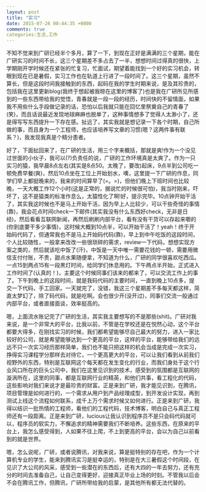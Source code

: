 ```yaml
---
layout: post
title: "实习"
date: 2015-07-26 00:44:35 +0800
comments: true
categories:生活,工作
---
```

不知不觉来到广研已经半个多月，算了一下，到现在正好是满满的三个星期，能在广研实习的时间不长，这三个星期差不多占去了一半，想想时间过得真的很快，上学期刚开学时候还在紧张的忙复习，忙面试，期望着能找到一个好的实习机会，转眼到现在已是暑假，实习工作也在轨道上行进了一段时间了。这三个星期，虽然不算长，但是这段时间我接触到的东西，起码在我的学生时期来说，是及其珍贵的，包括我在这里更新blog(我终于想起被我晾在这里的博客了)也是我在广研所见所感到的一些东西带给我的觉悟，青春就是一段一段的经历，时间快的不留情面，如果我不用些什么手段做记录的话，恐怕以后我就只能在回忆里祭奠自己的青春了(笑)，而且话说最近发现地球麻麻也脱单了，这种事情想多了觉得人太渺小了，还是得写写东西提升一下存在感。扯远了，其实我就是想记录一下各个时期，自己所做的事，而且身为一个工程师，也应该培养写文章的习惯(嗯？这两件事有联系？)，我发现我真是个精分患者。

好了，下面扯回来了，在广研的生活，用三个字来概括，那就是爽!作为一个没见过世面的小伙子，我可以(?)负责任的说，广研的工作环境真是太爽了。作为一只实习的猿，我早晨8点左右(其实是8点50。太晚了，要改)起床，9点半到公司吃一顿免费早餐(爽)，然后10点坐在工位上开始划水，噢，这里提一下广研的作息，同学们早上都挺晚来的，我来的时间算早了(=。=)，但他们晚上下班时间也比较晚，一天大概工作12个小时(这是正常的，据说忙的时候很可怕)，我当时刚来，吓坏了，这不是猿类的标准作息么，太猿性化了啊!好，提示完毕。10点钟开始干活了，其实我这时候也不是马上开始干活，因为早上人比较少，可以干些奇怪的事情(靠)，我会花点时间check一下邮件(其实我没有什么东西好check，无非是日经)，然后看看互联网新闻，再然后刷刷内部平台，看有没有干货可以存起来嚼的(你到底要干多少事情)，这时候大概到10点半，可以开始干活了！yeah！终于开始码代码了，但通常我也不是马上开始码代码(靠)，早上到中午吃饭的这段时间，个人比较随性，一般拿来改改一些很琐碎的需求，review一下代码，想想实现方案之类的，然后就该吃中饭了(汗)，中饭是一天中唯一需要花钱的一顿，需要用微信支付付账，不贵，甜点水果随便拿，不知道为什么，广研的同学很喜欢吃西瓜。一点15到两点15有一段黑灯时间，给同学们休息用的。下午两点半开始，正式进入工作时间了(认真的！)，主要这个时候同事们该来的都来了，可以交流工作上的事了。下午到晚上的这段时间，就是我码代码的主要时间，一直到晚上10点多，提交一下代码，手工回家。一天就完了，没错，我这三个星期差不多每天都这样，简直太梦幻了，除了码代码，就是吃啊。会也很少开(没开过)，同事们交流一般通过内部平台，或者直接面谈，效率挺高的。

嗯，上面流水账记完了广研的生活，其实我主要想写的不是那些(shit)。广研对我来说，是一个非常大的平台，比我以前，不管是在学校还是在悦然心动，这个平台都要大得多，在刚找实习的时候，我们都希望能够尽自己最大的努力，进入一家比较好的公司，就是希望能够达到一个更高的平台，这样的平台，能够带给我们的远远不只一次实习经历那样简单，我们也不能只把这样的机会当成是完成一次实习，挣得实习课程学分那样去对待它，一个更高更大的平台，可以让我们看到从前我们视野外的东西，特别是互联网这个每天都在发生变化的行业，而我们身处于这个行业风口所在的巨头公司中，我们在这里见识到的技术，感受到的氛围都是互联网的漩涡所在，这里的同事，都是互联网行业的精英，和他们共事，看工程化的代码，这些影响对我们来说才是最珍贵的财富。正是来到广研，我才能见识到，在腾讯，项目管理是如何进行的，一个需求从用户到产品经理成型，到开发设计实现，再到测试上线这个流程如何联系，成千上万个需求时候又如何进行。正是来到广研，我得以结识一批热情的工程师，看他们的工程代码，技术博客，明白自己与真正工程师还有一段距离。正是来到广研，lucious让我认识到程序员不是只会码代码就可以，程序员的软实力，不懈追求的精神需要我们不断培养。这些东西，在原来的平台上，我怎么感受得到，人如果不往上爬，不上到更高的平台，会以为自己以前看到的就是世界。

嗯，怎么说呢，广研，或者说腾讯，对我来说，算是挺特别的存在吧，作为一个计算机专业的学生，能来到腾讯实习是挺幸运的，特别是在大三暑假这个时间段，在见识了大公司的风采，感受到一些潜在的东西后，还有大四的一年去努力，还有充分的时间去准备自己，让自己变得更好，迎接真正毕业上场的时刻。不管我以后会不会在腾讯工作，但腾讯，广研所带给我的启蒙，是其他所有都无法代替的。

